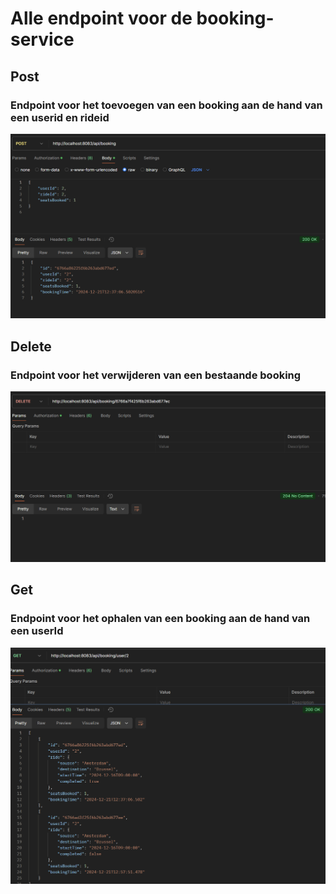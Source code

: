 # Alle endpoint voor de booking-service

## Post

### Endpoint voor het toevoegen van een booking aan de hand van een userid en rideid

![alt text](images/post-booking.png)

## Delete

### Endpoint voor het verwijderen van een bestaande booking

![alt text](images/delete-booking.png)

## Get

### Endpoint voor het ophalen van een booking aan de hand van een userId

![alt text](images/get-bookingUserId.png)
